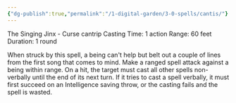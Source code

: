 ```yaml
---
{"dg-publish":true,"permalink":"/1-digital-garden/3-0-spells/cantis/"}
---
```


The Singing Jinx - Curse cantrip 
Casting Time: 1 action 
Range: 60 feet 
Duration: 1 round 

When struck by this spell, a being can't help but belt out a couple of lines from the first song that comes to mind. Make a ranged spell attack against a being within range. On a hit, the target must cast all other spells non-verbally until the end of its next turn. If it tries to cast a spell verbally, it must first succeed on an Intelligence saving throw, or the casting fails and the spell is wasted.
